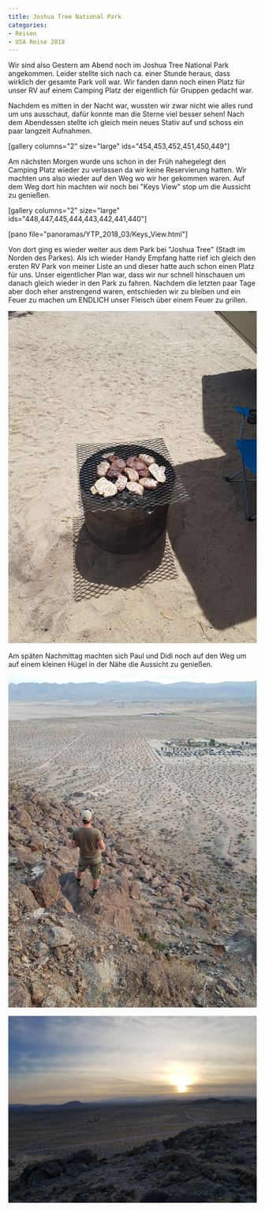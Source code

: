 ```yaml
---
title: Joshua Tree National Park
categories:
- Reisen
- USA Reise 2018
---
```


Wir sind also Gestern am Abend noch im Joshua Tree National Park angekommen. Leider stellte sich nach ca. einer Stunde heraus, dass wirklich der gesamte Park voll war. Wir fanden dann noch einen Platz für unser RV auf einem Camping Platz der eigentlich für Gruppen gedacht war.

Nachdem es mitten in der Nacht war, wussten wir zwar nicht wie alles rund um uns ausschaut, dafür konnte man die Sterne viel besser sehen! Nach dem Abendessen stellte ich gleich mein neues Stativ auf und schoss ein paar langzeit Aufnahmen.

[gallery columns="2" size="large" ids="454,453,452,451,450,449"]

Am nächsten Morgen wurde uns schon in der Früh nahegelegt den Camping Platz wieder zu verlassen da wir keine Reservierung hatten. Wir machten uns also wieder auf den Weg wo wir her gekommen waren. Auf dem Weg dort hin machten wir noch bei "Keys View" stop um die Aussicht zu genießen.

[gallery columns="2" size="large" ids="448,447,445,444,443,442,441,440"]

[pano file="panoramas/YTP_2018_03/Keys_View.html"]

Von dort ging es wieder weiter aus dem Park bei "Joshua Tree" (Stadt im Norden des Parkes). Als ich wieder Handy Empfang hatte rief ich gleich den ersten RV Park von meiner Liste an und dieser hatte auch schon einen Platz für uns. Unser eigentlicher Plan war, dass wir nur schnell hinschauen um danach gleich wieder in den Park zu fahren. Nachdem die letzten paar Tage aber doch eher anstrengend waren, entschieden wir zu bleiben und ein Feuer zu machen um ENDLICH unser Fleisch über einem Feuer zu grillen.

![IMG-20180405-WA0012.jpg](/assets/images/IMG-20180405-WA0012.jpg)

Am späten Nachmittag machten sich Paul und Didi noch auf den Weg um auf einem kleinen Hügel in der Nähe die Aussicht zu genießen.

![IMG-20180405-WA0011.jpg](/assets/images/IMG-20180405-WA0011.jpg)

![IMG-20180405-WA0014.jpg](/assets/images/IMG-20180405-WA0014.jpg)
